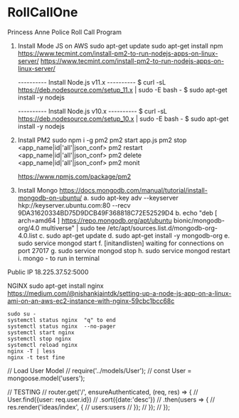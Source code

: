 # RollCallOne

Princess Anne Police Roll Call Program


1. Install Mode JS on AWS
    sudo apt-get update
    sudo apt-get install npm
    https://www.tecmint.com/install-pm2-to-run-nodejs-apps-on-linux-server/
    https://www.tecmint.com/install-pm2-to-run-nodejs-apps-on-linux-server/

    ---------- Install Node.js v11.x ----------
    $ curl -sL https://deb.nodesource.com/setup_11.x | sudo -E bash -
    $ sudo apt-get install -y nodejs

    ---------- Install Node.js v10.x ----------
    $ curl -sL https://deb.nodesource.com/setup_10.x | sudo -E bash -
    $ sudo apt-get install -y nodejs



2. Install PM2
    sudo npm i -g pm2
    pm2 start app.js
    pm2 stop     <app_name|id|'all'|json_conf>
    pm2 restart  <app_name|id|'all'|json_conf>
    pm2 delete   <app_name|id|'all'|json_conf>
    pm2 monit

    https://www.npmjs.com/package/pm2

3. Install Mongo
    https://docs.mongodb.com/manual/tutorial/install-mongodb-on-ubuntu/
    a. sudo apt-key adv --keyserver hkp://keyserver.ubuntu.com:80 --recv 9DA31620334BD75D9DCB49F368818C72E52529D4
    b. echo "deb [ arch=amd64 ] https://repo.mongodb.org/apt/ubuntu bionic/mongodb-org/4.0 multiverse" | sudo tee /etc/apt/sources.list.d/mongodb-org-4.0.list
    c. sudo apt-get update
    d. sudo apt-get install -y mongodb-org
    e. sudo service mongod start
    f. [initandlisten] waiting for connections on port 27017
    g. sudo service mongod stop
    h. sudo service mongod restart
    i. mongo  - to run in terminal

Public IP
18.225.37.52:5000



NGINX
    sudo apt-get install nginx
    https://medium.com/@nishankjaintdk/setting-up-a-node-js-app-on-a-linux-ami-on-an-aws-ec2-instance-with-nginx-59cbc1bcc68c

    sudo su -
    systemctl status nginx  "q" to end
    systemctl status nginx  --no-pager
    systemctl start nginx
    systemctl stop nginx
    systemctl reload nginx
    nginx -T | less
    nginx -t test fine
    





// Load User Model
// require('../models/User');
// const User = mongoose.model('users');




// TESTING
// router.get('/', ensureAuthenticated, (req, res) => {
//     User.find({user: req.user.id})
//         .sort({date:'desc'})
//         .then(users => {
//             res.render('ideas/index', {
//                 users:users
//             });
//         });
// });







